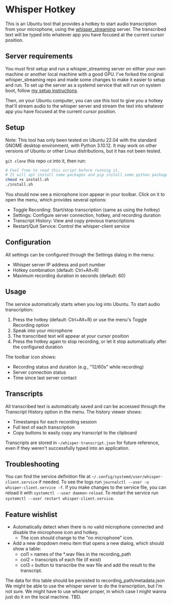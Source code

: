 # Whisper Hotkey

This is an Ubuntu tool that provides a hotkey to start audio transcription from your microphone, using the [whisper_streaming](https://github.com/ufal/whisper_streaming) server. The transcribed text will be typed into whatever app you have focused at the current cursor position.

## Server requirements

You must first setup and run a whisper_streaming server on either your own machine or another local machine with a good GPU.
I've forked the original whisper_streaming repo and made some changes to make it easier to setup and run.
To set up the server as a systemd service that will run on system boot, follow [my setup instructions](https://github.com/MostlyArmless/whisper_streaming/blob/mike/mike-readme.md).

Then, on your Ubuntu computer, you can use this tool to give you a hotkey that'll stream audio to the whisper server and stream the text into whatever app you have focused at the current cursor position.

## Setup

Note: This tool has only been tested on Ubuntu 22.04 with the standard GNOME desktop environment, with Python 3.10.12.
It may work on other versions of Ubuntu or other Linux distributions, but it has not been tested.

`git clone` this repo `cd` into it, then run:

```bash
# Feel free to read this script before running it.
# It will apt install some packages and pip install some python packages in a venv in this repo directory.
chmod +x install.sh
./install.sh
```

You should now see a microphone icon appear in your toolbar. Click on it to open the menu, which provides several options:

- Toggle Recording: Start/stop transcription (same as using the hotkey)
- Settings: Configure server connection, hotkey, and recording duration
- Transcript History: View and copy previous transcriptions
- Restart/Quit Service: Control the whisper-client service

## Configuration

All settings can be configured through the Settings dialog in the menu:

- Whisper server IP address and port number
- Hotkey combination (default: Ctrl+Alt+R)
- Maximum recording duration in seconds (default: 60)

## Usage

The service automatically starts when you log into Ubuntu. To start audio transcription:

1. Press the hotkey (default: Ctrl+Alt+R) or use the menu's Toggle Recording option
2. Speak into your microphone
3. The transcribed text will appear at your cursor position
4. Press the hotkey again to stop recording, or let it stop automatically after the configured duration

The toolbar icon shows:
- Recording status and duration (e.g., "12/60s" while recording)
- Server connection status
- Time since last server contact

## Transcripts

All transcribed text is automatically saved and can be accessed through the Transcript History option in the menu. The history viewer shows:
- Timestamps for each recording session
- Full text of each transcription
- Copy buttons to easily copy any transcript to the clipboard

Transcripts are stored in `~/whisper-transcript.json` for future reference, even if they weren't successfully typed into an application.

## Troubleshooting

You can find the service definition file at `~/.config/systemd/user/whisper-client.service` if needed.
To see the logs run `journalctl --user -u whisper-client.service -f`.
If you make changes to the service file, you can reload it with `systemctl --user daemon-reload`.
To restart the service run `systemctl --user restart whisper-client.service`.

## Feature wishlist

* Automatically detect when there is no valid microphone connected and disable the microphone icon and hotkey.
  * The icon should change to the "no microphone" icon.
* Add a new dropdown menu item that opens a new dialog, which should show a table:
  * col1 = names of the *.wav files in the recording_path
  * col2 = transcripts of each file (if exist)
  * col3 = button to transcribe the wav file and add the result to the transcript.

The data for this table should be persisted to recording_path/metadata.json
We might be able to use the whisper server to do the transcription, but I'm not sure.
We might have to use whisper proper, in which case I might wanna just do it on the local machine. TBD.